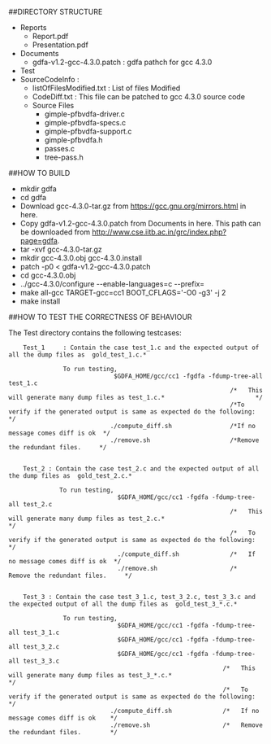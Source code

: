 ##DIRECTORY STRUCTURE

* Reports
  * Report.pdf                
  * Presentation.pdf
* Documents
  * gdfa-v1.2-gcc-4.3.0.patch : gdfa pathch for gcc 4.3.0 
* Test
* SourceCodeInfo : 
  * listOfFilesModified.txt : List of files Modified 
  * CodeDiff.txt : This file can be patched to gcc 4.3.0 source code 
  * Source Files
    * gimple-pfbvdfa-driver.c
    * gimple-pfbvdfa-specs.c
    * gimple-pfbvdfa-support.c
    * gimple-pfbvdfa.h
    * passes.c
    * tree-pass.h

##HOW TO BUILD

* mkdir gdfa
* cd gdfa
* Download gcc-4.3.0-tar.gz from https://gcc.gnu.org/mirrors.html  in here.
* Copy gdfa-v1.2-gcc-4.3.0.patch from Documents in here. This path can be downloaded from http://www.cse.iitb.ac.in/grc/index.php?page=gdfa.
* tar -xvf gcc-4.3.0-tar.gz
* mkdir gcc-4.3.0.obj gcc-4.3.0.install
* patch -p0   < gdfa-v1.2-gcc-4.3.0.patch
* cd gcc-4.3.0.obj
* ../gcc-4.3.0/configure --enable-languages=c --prefix=<path to gcc-4.3.0.install>
* make all-gcc TARGET-gcc=cc1 BOOT_CFLAGS='-O0 -g3' -j 2
* make install

##HOW TO TEST THE CORRECTNESS OF BEHAVIOUR

The Test directory contains the following testcases:

        Test_1     : Contain the case test_1.c and the expected output of all the dump files as  gold_test_1.c.*

                   To run testing,
                                 $GDFA_HOME/gcc/cc1 -fgdfa -fdump-tree-all test_1.c
                                                                 /*   This will generate many dump files as test_1.c.*                         */
                                                                 /*To verify if the generated output is same as expected do the following:     */
                                ./compute_diff.sh                /*If no message comes diff is ok  */
                                ./remove.sh                      /*Remove the redundant files.     */


        Test_2 : Contain the case test_2.c and the expected output of all the dump files as  gold_test_2.c.*

                  To run testing,
                                  $GDFA_HOME/gcc/cc1 -fgdfa -fdump-tree-all test_2.c
                                                                 /*   This will generate many dump files as test_2.c.*                           */
                                                                 /*   To verify if the generated output is same as expected do the following:    */
                                  ./compute_diff.sh              /*   If no message comes diff is ok  */
                                  ./remove.sh                    /*   Remove the redundant files.     */


        Test_3 : Contain the case test_3_1.c, test_3_2.c, test_3_3.c and the expected output of all the dump files as  gold_test_3_*.c.*

                   To run testing,
                                  $GDFA_HOME/gcc/cc1 -fgdfa -fdump-tree-all test_3_1.c
                                  $GDFA_HOME/gcc/cc1 -fgdfa -fdump-tree-all test_3_2.c
                                  $GDFA_HOME/gcc/cc1 -fgdfa -fdump-tree-all test_3_3.c
                                                               /*   This will generate many dump files as test_3_*.c.*                             */
                                                               /*   To verify if the generated output is same as expected do the following:        */
                                ./compute_diff.sh              /*   If no message comes diff is ok    */
                                ./remove.sh                    /*   Remove the redundant files.        */

